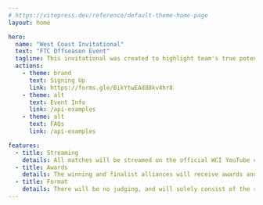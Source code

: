 ```yaml
---
# https://vitepress.dev/reference/default-theme-home-page
layout: home

hero:
  name: "West Coast Invitational"
  text: "FTC Offseason Event"
  tagline: This invitational was created to highlight team's true potential and show off what they have accomplished this year in a competitive but fun event.
  actions:
    - theme: brand
      text: Signing Up
      link: https://forms.gle/BikYtwEAd88kv4hr8
    - theme: alt
      text: Event Info
      link: /api-examples
    - theme: alt
      text: FAQs
      link: /api-examples

features:
  - title: Streaming
    details: All matches will be streamed on the official WCI YouTube channel and will be available for playback
  - title: Awards
    details: The winning and finalist alliances will receive awards and merchandise
  - title: Format
    details: There will be no judging, and will solely consist of the robot game due to not wanting to add the extra stress of judging that comes with traditional events
---
```



